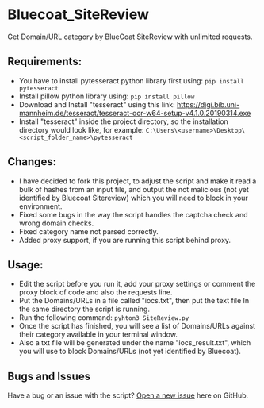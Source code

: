 # Bluecoat_SiteReview
Get Domain/URL category by BlueCoat SiteReview with unlimited requests.


## Requirements:
-	You have to install pytesseract python library first using:	 ```pip install pytesseract```
-	Install pillow python library using: ```pip install pillow```
-	Download and Install "tesseract" using this link: https://digi.bib.uni-mannheim.de/tesseract/tesseract-ocr-w64-setup-v4.1.0.20190314.exe 
-	Install "tesseract" inside the project directory, so the installation directory would look like, for example: ```C:\Users\<username>\Desktop\<script_folder_name>\pytesseract```


## Changes:
- I have decided to fork this project, to adjust the script and make it read a bulk of hashes from an input file, and output the not malicious (not yet identified by Bluecoat Sitereview) which you will need to block in your environment.
- Fixed some bugs in the way the script handles the captcha check and wrong domain checks.
- Fixed category name not parsed correctly.
- Added proxy support, if you are running this script behind proxy.


## Usage:
- Edit the script before you run it, add your proxy settings or comment the proxy block of code and also the requests line.
-	Put the Domains/URLs in a file called "iocs.txt", then put the text file In the same directory the script is running.
-	Run the following command: ```pyhton3 SiteReview.py```
-	Once the script has finished, you will see a list of Domains/URLs against their category available in your terminal window.
-	Also a txt file will be generated under the name "iocs_result.txt", which you will use to block Domains/URLs (not yet identified by Bluecoat).


## Bugs and Issues
Have a bug or an issue with the script? [Open a new issue](https://github.com/Mouhab-dev/Bluecoat_SiteReview/issues) here on GitHub.
